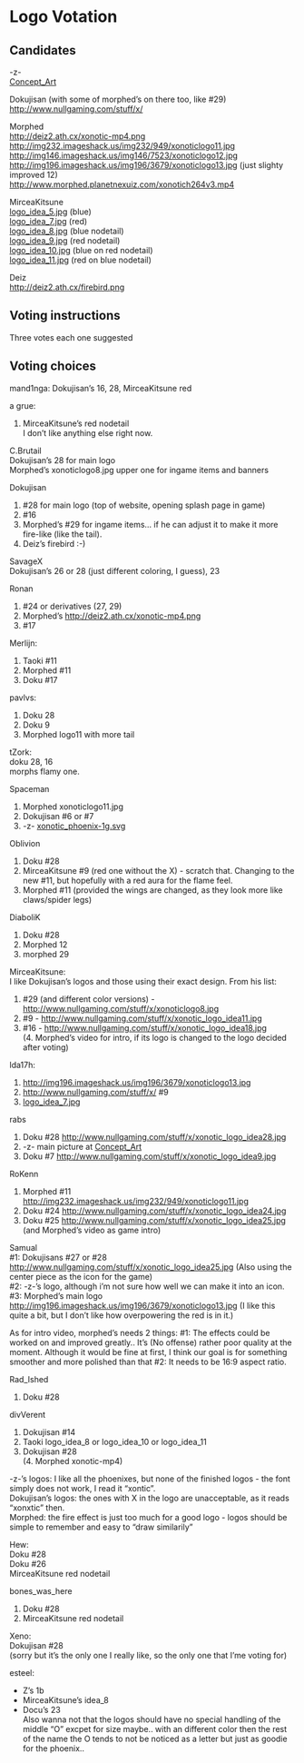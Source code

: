 Logo Votation
=============

Candidates
----------

-z-  
 [Concept_Art](Concept-Art)  

Dokujisan (with some of morphed’s on there too, like \#29)  
 http://www.nullgaming.com/stuff/x/  

Morphed  
 http://deiz2.ath.cx/xonotic-mp4.png  
 http://img232.imageshack.us/img232/949/xonoticlogo11.jpg  
 http://img146.imageshack.us/img146/7523/xonoticlogo12.jpg  
 http://img196.imageshack.us/img196/3679/xonoticlogo13.jpg (just slighty improved 12)  
 http://www.morphed.planetnexuiz.com/xonotich264v3.mp4  

MirceaKitsune  
 [logo_idea_5.jpg](assets/images/logo_idea_5.jpg) (blue)  
 [logo_idea_7.jpg](assets/images/logo_idea_7.jpg) (red)  
 [logo_idea_8.jpg](assets/images/logo_idea_8.jpg) (blue nodetail)  
 [logo_idea_9.jpg](assets/images/logo_idea_9.jpg) (red nodetail)  
 [logo_idea_10.jpg](assets/images/logo_idea_10.jpg) (blue on red nodetail)  
 [logo_idea_11.jpg](assets/images/logo_idea_11.jpg) (red on blue nodetail)  

Deiz  
 http://deiz2.ath.cx/firebird.png  

Voting instructions
-------------------

Three votes each one suggested

Voting choices
--------------

mand1nga: Dokujisan’s 16, 28, MirceaKitsune red  

a grue:  
1. MirceaKitsune’s red nodetail  
I don’t like anything else right now.  

C.Brutail  
Dokujisan’s 28 for main logo  
Morphed’s xonoticlogo8.jpg upper one for ingame items and banners  

Dokujisan  
1. \#28 for main logo (top of website, opening splash page in game)  
2. \#16  
3. Morphed’s \#29 for ingame items… if he can adjust it to make it more fire-like (like the tail).  
4. Deiz’s firebird :-)  

SavageX  
Dokujisan’s 26 or 28 (just different coloring, I guess), 23  

Ronan  
1. \#24 or derivatives (27, 29)  
2. Morphed’s http://deiz2.ath.cx/xonotic-mp4.png  
3. \#17  

Merlijn:  
1. Taoki \#11  
2. Morphed \#11  
3. Doku \#17  

pavlvs:  
1. Doku 28  
2. Doku 9  
3. Morphed logo11 with more tail  

tZork:  
doku 28, 16  
morphs flamy one.  

Spaceman  
1. Morphed xonoticlogo11.jpg  
2. Dokujisan \#6 or \#7  
3. -z- [xonotic_phoenix-1g.svg](assets/images/xonotic_phoenix-1g.svg)  

Oblivion  
1. Doku \#28  
2. MirceaKitsune \#9 (red one without the X) - scratch that. Changing to the new \#11, but hopefully with a red aura for the flame feel.  
3. Morphed \#11 (provided the wings are changed, as they look more like claws/spider legs)  

DiaboliK  
1. Doku \#28  
2. Morphed 12  
3. morphed 29  

MirceaKitsune:  
I like Dokujisan’s logos and those using their exact design. From his list:  
1. \#29 (and different color versions) - http://www.nullgaming.com/stuff/x/xonoticlogo8.jpg  
2. \#9 - http://www.nullgaming.com/stuff/x/xonotic_logo_idea11.jpg  
3. \#16 - http://www.nullgaming.com/stuff/x/xonotic_logo_idea18.jpg  
(4. Morphed’s video for intro, if its logo is changed to the logo decided after voting)  

lda17h:  
1. http://img196.imageshack.us/img196/3679/xonoticlogo13.jpg  
2. http://www.nullgaming.com/stuff/x/ \#9  
3. [logo_idea_7.jpg](assets/images/logo_idea_7.jpg)  

rabs  
1. Doku \#28 http://www.nullgaming.com/stuff/x/xonotic_logo_idea28.jpg  
2. -z- main picture at [Concept_Art](Concept-Art)  
3. Doku \#7 http://www.nullgaming.com/stuff/x/xonotic_logo_idea9.jpg  

RoKenn  
1. Morphed \#11 http://img232.imageshack.us/img232/949/xonoticlogo11.jpg  
2. Doku \#24 http://www.nullgaming.com/stuff/x/xonotic_logo_idea24.jpg  
3. Doku \#25 http://www.nullgaming.com/stuff/x/xonotic_logo_idea25.jpg  
(and Morphed’s video as game intro)  

Samual  
\#1: Dokujisans \#27 or \#28 http://www.nullgaming.com/stuff/x/xonotic_logo_idea25.jpg (Also using the center piece as the icon for the game)  
\#2: -z-’s logo, although i’m not sure how well we can make it into an icon.  
\#3: Morphed’s main logo http://img196.imageshack.us/img196/3679/xonoticlogo13.jpg (I like this quite a bit, but I don’t like how overpowering the red is in it.)  

As for intro video, morphed’s needs 2 things: \#1: The effects could be worked on and improved greatly.. It’s (No offense) rather poor quality at the moment. Although it would be fine at first, I think our goal is for something smoother and more polished than that \#2: It needs to be 16:9 aspect ratio.

Rad_Ished  
1. Doku \#28  

divVerent  
1. Dokujisan \#14  
2. Taoki logo_idea_8 or logo_idea_10 or logo_idea_11  
3. Dokujisan \#28  
(4. Morphed xonotic-mp4)  

-z-’s logos: I like all the phoenixes, but none of the finished logos - the font simply does not work, I read it “xontic”.  
Dokujisan’s logos: the ones with X in the logo are unacceptable, as it reads “xonxtic” then.  
Morphed: the fire effect is just too much for a good logo - logos should be simple to remember and easy to “draw similarily”  

Hew:  
Doku \#28  
Doku \#26  
MirceaKitsune red nodetail  

bones_was_here  
1. Doku \#28  
2. MirceaKitsune red nodetail  

Xeno:  
Dokujisan \#28  
(sorry but it’s the only one I really like, so the only one that I’me voting for)  

esteel:  
- Z’s 1b  
- MirceaKitsune’s idea_8  
- Docu’s 23  
Also wanna not that the logos should have no special handling of the middle “O” excpet for size maybe.. with an different color then the rest of the name the O tends to not be noticed as a letter but just as goodie for the phoenix..

